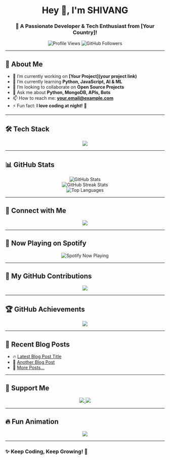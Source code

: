 <!-- Heading -->
<h1 align="center">Hey 👋, I'm SHIVANG </h1>
<h3 align="center">🚀 A Passionate Developer & Tech Enthusiast from [Your Country]!</h3>

<!-- Profile Views & Followers -->
<p align="center">
  <img src="https://komarev.com/ghpvc/?username=X-Network12&label=Profile%20Views&color=0e75b6&style=flat" alt="Profile Views" />
  <img src="https://img.shields.io/github/followers/X-Network12?label=Followers&style=social" alt="GitHub Followers" />
</p>

---

## 🌟 **About Me**  
- 🔭 I’m currently working on **[Your Project](your project link)**  
- 🌱 I’m currently learning **Python, JavaScript, AI & ML**  
- 👯 I’m looking to collaborate on **Open Source Projects**  
- 💬 Ask me about **Python, MongoDB, APIs, Bots**  
- 📫 How to reach me: **[your.email@example.com](email@example.com)**  
- ⚡ Fun fact: **I love coding at night!** 🌙  

---

## 🛠️ **Tech Stack**
<p align="center">
  <img src="https://skillicons.dev/icons?i=python,js,nodejs,mongodb,react,html,css,git,github,heroku,linux" />
</p>

---

## 📊 **GitHub Stats**  
<p align="center">
  <img src="https://github-readme-stats.vercel.app/api?username=X-Network12&show_icons=true&theme=tokyonight" alt="GitHub Stats" />
  <br>
  <img src="https://github-readme-streak-stats.herokuapp.com/?user=X-Network12&theme=tokyonight" alt="GitHub Streak Stats" />
  <br>
  <img src="https://github-readme-stats.vercel.app/api/top-langs/?username=X-Network12&layout=compact&theme=tokyonight" alt="Top Languages" />
</p>

---

## 🔗 **Connect with Me**  
<p align="center">
  <a href="https://t.me/Shivang_mishra_op"><img src="https://img.shields.io/badge/Telegram-2CA5E0?style=for-the-badge&logo=telegram&logoColor=white" /></a>


---

## 🎵 **Now Playing on Spotify**  
<p align="center">
  <img src="https://spotify-github-profile.vercel.app/api/view?uid=yourspotifyid&cover_image=true&theme=default" alt="Spotify Now Playing" />
</p>

---

## 🎯 **My GitHub Contributions**  
<p align="center">
  <img src="https://github-readme-activity-graph.vercel.app/graph?username=X-Network12&theme=react-dark&hide_border=true&area=true" />
</p>

---

## 🏆 **GitHub Achievements**  
<p align="center">
  <img src="https://github-profile-trophy.vercel.app/?username=X-Network12&theme=tokyonight&margin-w=10" />
</p>

---

## 📝 **Recent Blog Posts**
<!-- BLOG-POST-LIST:START -->
- 🔥 [Latest Blog Post Title](https://yourblog.com/post-link)
- 🧠 [Another Blog Post](https://yourblog.com/another-post)
- 🚀 [More Posts...](https://yourblog.com)
<!-- BLOG-POST-LIST:END -->

---

## 💖 **Support Me**  
<p align="center">
  <a href="https://www.buymeacoffee.com/yourusername">
    <img src="https://img.shields.io/badge/Buy%20Me%20A%20Coffee-F5EBC9?style=for-the-badge&logo=buy-me-a-coffee&logoColor=black" />
  </a>
  <a href="https://ko-fi.com/yourusername">
    <img src="https://img.shields.io/badge/Ko--fi-ff5f5f?style=for-the-badge&logo=ko-fi&logoColor=white" />
  </a>
</p>

---

## 🔥 **Fun Animation**
<p align="center">
  <img src="https://readme-typing-svg.demolab.com?font=Fira+Code&size=22&pause=1000&color=F70000&center=true&width=435&lines=Welcome+to+My+Profile!;I+Love+Coding+%26+Open+Source!;Let+%26+𝙍 𝙊 𝘽 𝜩 𝙍 𝙏+-𝐒 𝐇 𝐈 𝐕 𝐀 𝐍 𝐆 🜲 !" />
</p>

---

### **✨ Keep Coding, Keep Growing! 🚀**
